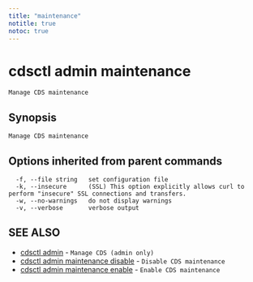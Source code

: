 ```yaml
---
title: "maintenance"
notitle: true
notoc: true
---
```

# cdsctl admin maintenance

`Manage CDS maintenance`

## Synopsis

`Manage CDS maintenance`

## Options inherited from parent commands

```
  -f, --file string   set configuration file
  -k, --insecure      (SSL) This option explicitly allows curl to perform "insecure" SSL connections and transfers.
  -w, --no-warnings   do not display warnings
  -v, --verbose       verbose output
```

## SEE ALSO

* [cdsctl admin](/docs/components/cdsctl/admin/)	 - `Manage CDS (admin only)`
* [cdsctl admin maintenance disable](/docs/components/cdsctl/admin/maintenance/disable/)	 - `Disable CDS maintenance`
* [cdsctl admin maintenance enable](/docs/components/cdsctl/admin/maintenance/enable/)	 - `Enable CDS maintenance`

